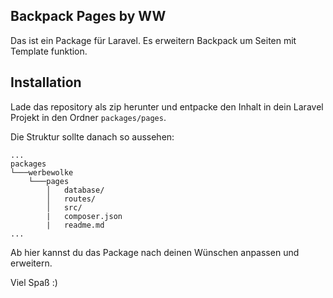 ## Backpack Pages by WW
Das ist ein Package für Laravel. Es erweitern Backpack um Seiten mit Template funktion.

## Installation
Lade das repository als zip herunter und entpacke den Inhalt in dein Laravel Projekt in den Ordner `packages/pages`.

Die Struktur sollte danach so aussehen:
```
...
packages    
└───werbewolke 
    └───pages
        │   database/
        │   routes/
        │   src/
        |   composer.json
        |   readme.md
...
```

Ab hier kannst du das Package nach deinen Wünschen anpassen und erweitern.

Viel Spaß :)